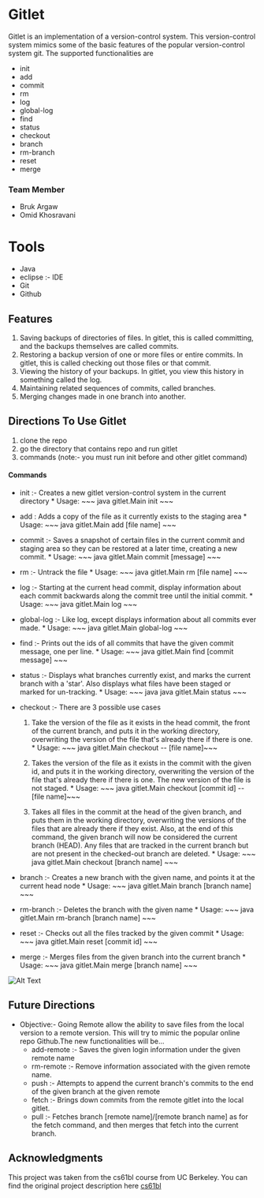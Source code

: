 # Gitlet
Gitlet is an implementation of a version-control system. This version-control system mimics some of the basic features of the popular version-control system git. The supported functionalities are
  - init
  - add
  - commit
  - rm
  - log
  - global-log
  - find
  - status
  - checkout
  - branch
  - rm-branch
  - reset
  - merge

### Team Member
- Bruk Argaw
- Omid Khosravani

# Tools
  - Java
  - eclipse :- IDE
  - Git
  - Github

## Features
1. Saving backups of directories of files. In gitlet, this is called committing, and the backups themselves are called commits.
2. Restoring a backup version of one or more files or entire commits. In gitlet, this is called checking out those files or that commit.
3. Viewing the history of your backups. In gitlet, you view this history in something called the log.
4. Maintaining related sequences of commits, called branches.
5. Merging changes made in one branch into another.

## Directions To Use Gitlet
 1. clone the repo
 2. go the directory that contains repo and run gitlet
 3. commands (note:- you must run init before and other gitlet command)

#### Commands
- init :- Creates a new gitlet version-control system in the current directory
            * Usage: ~~~ java gitlet.Main init ~~~

- add : Adds a copy of the file as it currently exists to the staging area
            * Usage: ~~~ java gitlet.Main add [file name] ~~~

- commit :-  Saves a snapshot of certain files in the current commit and staging area so they   can be restored at a later time, creating a new commit.
            * Usage: ~~~ java gitlet.Main commit [message] ~~~

- rm :- Untrack the file
            * Usage: ~~~ java gitlet.Main rm [file name] ~~~

- log :-  Starting at the current head commit, display information about each commit backwards along the commit tree until the initial commit.
            * Usage: ~~~ java gitlet.Main log ~~~

- global-log :- Like log, except displays information about all commits ever made.
            * Usage: ~~~ java gitlet.Main global-log ~~~

- find :- Prints out the ids of all commits that have the given commit message, one per line.
            * Usage:  ~~~ java  gitlet.Main find [commit message] ~~~

- status :- Displays what branches currently exist, and marks the current branch with a 'star'. Also displays what files have been staged or marked for un-tracking.
            * Usage: ~~~ java  java gitlet.Main status ~~~

- checkout :-  There are 3 possible use cases
    1. Take the version of the file as it exists in the head commit, the front of the current     branch, and puts it in the working directory, overwriting the version of the file that's already there if there is one.
            * Usage: ~~~ java  gitlet.Main checkout -- [file name]~~~

    2. Takes the version of the file as it exists in the commit with the given id, and puts it in the working directory, overwriting the version of the file that's already there if there is one. The new version of the file is not staged.
             * Usage: ~~~ java gitlet.Main checkout [commit id] -- [file name]~~~
    3. Takes all files in the commit at the head of the given branch, and puts them in the working directory, overwriting the versions of the files that are already there if they exist. Also, at the end of this command, the given branch will now be considered the current branch (HEAD). Any files that are tracked in the current branch but are not present in the checked-out branch are deleted.
              * Usage: ~~~ java gitlet.Main checkout [branch name] ~~~
- branch :-  Creates a new branch with the given name, and points it at the current head node
              * Usage: ~~~ java gitlet.Main branch [branch name] ~~~
- rm-branch :- Deletes the branch with the given name
              * Usage: ~~~ java gitlet.Main rm-branch [branch name] ~~~
- reset :- Checks out all the files tracked by the given commit
              * Usage: ~~~ java gitlet.Main reset [commit id] ~~~
- merge :- Merges files from the given branch into the current branch
              * Usage: ~~~ java gitlet.Main merge [branch name] ~~~

![Alt Text](https://github.com/bkargaw/Gitlet/blob/master/assets/split_point.png)

## Future Directions
- Objective:-  Going Remote allow the ability to save files from the local version to a remote version. This will try to mimic the popular online repo Github.The new functionalities will be...  
    * add-remote :-  Saves the given login information under the given remote name
    * rm-remote :- Remove information associated with the given remote name.
    * push :- Attempts to append the current branch's commits to the end of the given branch at the given remote
    * fetch :- Brings down commits from the remote gitlet into the local gitlet.
    * pull :- Fetches branch [remote name]/[remote branch name] as for the fetch command, and then merges that fetch into the current branch.


## Acknowledgments
  This project was taken from the cs61bl course from UC Berkeley. You can find the original project description here [cs61bl](https://inst.eecs.berkeley.edu/~cs61b/fa15/hw/proj3/#d-detailed-spec-of-behavior)
